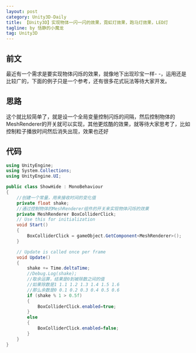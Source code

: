 ```yaml
---
layout: post
category: Unity3D-Daily
title: 【Unity3D】实现物体一闪一闪的效果，霓虹灯效果，跑马灯效果，LED灯
tagline: by 恬静的小魔龙
tag: Unity3D
---
```


## 前文
最近有一个需求是要实现物体闪烁的效果，就像地下出现珍宝一样- -，运用还是比较广的，下面的例子只是一个参考，还有很多花式玩法等待大家开发。
## 思路
这个就比较简单了，就是设一个全局变量控制闪烁的间隔，然后控制物体的MeshRenderer的开关就可以实现，其他更炫酷的效果，就等待大家思考了，比如控制粒子播放时间然后消失出现，效果也还好
## 代码
```csharp
using UnityEngine;
using System.Collections;
using UnityEngine.UI;

public class ShowHide : MonoBehaviour
{
    //创建一个常量，用来接收时间的变化值
    private float shake;
    //通过控制物体的MeshRenderer组件的开关来实现物体闪烁的效果
    private MeshRenderer BoxColliderClick;
    // Use this for initialization
    void Start()
    {
        BoxColliderClick = gameObject.GetComponent<MeshRenderer>();
    }

    // Update is called once per frame
    void Update()
    {
        shake += Time.deltaTime;
        //Debug.Log(shake);
        //取余运算，结果是0到被除数之间的值
        //如果除数是1 1.1 1.2 1.3 1.4 1.5 1.6 
        //那么余数是0 0.1 0.2 0.3 0.4 0.5 0.6
        if (shake % 1 > 0.5f)
        {
            BoxColliderClick.enabled=true;
        }
        else
        {
            BoxColliderClick.enabled=false;
        }
    }
}
```
